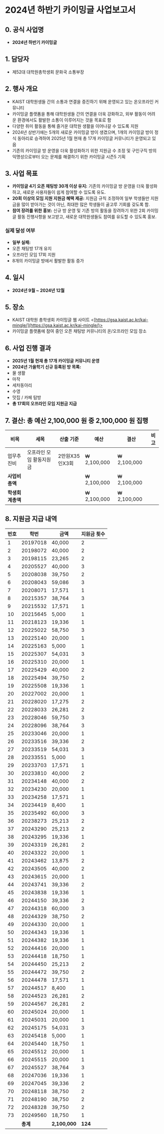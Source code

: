 # 2024년 하반기 카이밍글 사업보고서

## 0. 공식 사업명 
- **2024년 하반기 카이밍글**

## 1. 담당자 
- 제52대 대학원총학생회 문화국 소통부장
    
## 2. 행사 개요 
- KAIST 대학원생들 간의 소통과 연결을 증진하기 위해 운영되고 있는 온오프라인 커뮤니티 
- 카이밍글 플랫폼을 통해 대학원생들 간의 연결을 더욱 강화하고, 외부 활동이 어려운 환경에서도 활발한 소통이 이루어지는 것을 목표로 함 
- 다양한 취미 활동을 통해 즐거운 대학원 생활을 이어나갈 수 있도록 지원
- 2024년 상반기에는 5개의 새로운 카이밍글 방이 생겼으며, 1개의 카이밍글 방이 정식 동아리로 승격하여 2025년 1월 현재 총 17개 카이밍글 커뮤니티가 운영되고 있음 
- 기존의 카이밍글 방 운영을 더욱 활성화하기 위한 지원금 수 조정 및 구인구직 방의 익명성으로부터 오는 문제를 해결하기 위한 카이밍글 시즌5 기획  
    
## 3. 사업 목표 
- **카이밍글 4기 오픈 채팅방 30개 이상 유지:** 기존의 카이밍글 방 운영을 더욱 활성화하고, 새로운 사용자들이 쉽게 참여할 수 있도록 유도. 
- **20회 이상의 모임 지원 지원금 혜택 제공:** 지원금 규칙 조정하여 일부 학생들만 지원금을 많이 받아가는 것이 아닌, 최대한 많은 학생들이 골고루 기회를 갖도록 함. 
- **참여 장려를 위한 홍보:** 신규 방 운영 및 기존 방의 활동을 장려하기 위한 2회 카이밍글 활동 진행사항을 보고받고, 새로운 대학원생들도 참여를 유도할 수 있도록 홍보. 

### 실제 달성 여부 
- **일부 실패:** 
- 오픈 채팅방 17개 유지 
- 오프라인 모임 17회 지원 
- 8개의 카이밍글 방에서 활발한 활동 증가  
  
## 4. 일시
-	**2024년 9월 ~ 2024년 12월**
  
## 5. 장소
- KAIST 대학원 총학생회 카이밍글 웹 사이트 <[https://gsa.kaist.ac.kr/kai-mingle/](https://gsa.kaist.ac.kr/kai-mingle/)> 
- 카이밍글 플랫폼에 참여 중인 오픈 채팅방 커뮤니티의 온/오프라인 모임 장소  
    
## 6. 사업 진행 결과 
- **2025년 1월 현재 총 17개 카이밍글 커뮤니티 운영** 
- **2024년 가을학기 신규 등록된 방 목록:** 
- 물 생활 
- 마작 
- 세차동아리 
- 수영 
- 맛집 / 카페 탐방 
- **총 17회의 오프라인 모임 지원금 지급**
    

## 7. 결산: 총 예산 2,100,000 원 중 2,100,000 원 집행

|**비목**|**세목**|**산출 기준**|**예산**|**결산**|**비고**|
|--|--|--|--|--|--|
|업무추진비 | 오프라인 모임 활동지원금 | 2만원X35인X3회 | ₩ 2,100,000 | ₩ 2,100,000 ||
|**사업비 총액**|||₩ 2,100,000 | ₩ 2,100,000 ||
|**학생회계총액**|||₩ 2,100,000 | ₩ 2,100,000 ||

  
## 8. 지원금 지급 내역

|**번호**|**학번**|**금액**|**지원금 횟수**|
|--|--|--|--|
|1|20197018|40,000|2|
|2|20198072|40,000|2|
|3|20198115|23,265|2|
|4|20205527|40,000|3|
|5|20208038|39,750|2|
|6|20208043|59,086|3|
|7|20208071|17,571|1|
|8|20215357|38,764|3|
|9|20215532|17,571|1|
|10|20215645|5,000|1|
|11|20218123|19,336|1|
|12|20225022|58,750|3|
|13|20225140|20,000|1|
|14|20225163|5,000|1|
|15|20225307|54,031|3|
|16|20225310|20,000|1|
|17|20225429|40,000|2|
|18|20225494|39,750|2|
|19|20225508|19,336|1|
|20|20227002|20,000|1|
|21|20228020|17,275|2|
|22|20228033|26,281|2|
|23|20228046|59,750|3|
|24|20228096|38,764|3|
|25|20233046|20,000|1|
|26|20233516|39,336|2|
|27|20233519|54,031|3|
|28|20233551|5,000|1|
|29|20233703|17,571|1|
|30|20233810|40,000|2|
|31|20234148|40,000|2|
|32|20234230|20,000|1|
|33|20234258|17,571|1|
|34|20234419|8,400|1|
|35|20235492|60,000|3|
|36|20238273|25,213|2|
|37|20243290|25,213|2|
|38|20243295|19,336|1|
|39|20243319|26,281|2|
|40|20243322|20,000|1|
|41|20243462|13,875|2|
|42|20243505|40,000|2|
|43|20243615|20,000|1|
|44|20243741|39,336|2|
|45|20243838|19,336|1|
|46|20244150|39,336|2|
|47|20244318|60,000|3|
|48|20244329|38,750|2|
|49|20244330|20,000|1|
|50|20244343|19,336|1|
|51|20244382|19,336|1|
|52|20244416|20,000|1|
|53|20244418|18,750|1|
|54|20244450|25,213|2|
|55|20244472|39,750|2|
|56|20244478|17,571|1|
|57|20244517|8,400|1|
|58|20244523|26,281|2|
|59|20244567|26,281|2|
|60|20245024|20,000|1|
|61|20245031|20,000|1|
|62|20245175|54,031|3|
|63|20245418|5,000|1|
|64|20245440|18,750|1|
|65|20245512|20,000|1|
|66|20245515|20,000|1|
|67|20245527|38,764|3|
|68|20247036|19,336|1|
|69|20247045|39,336|2|
|70|20248118|38,750|2|
|71|20248190|38,750|2|
|72|20248328|39,750|2|
|73|20249560|18,750|1|
| |**총계**|**2,100,000**|**124**|


